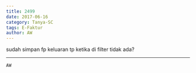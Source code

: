 ```yaml
---
title: 2499
date: 2017-06-16
category: Tanya-SC
tags: E-Faktur
author: AW
---
```


sudah simpan fp keluaran tp ketika di filter tidak ada?

---



`AW`
